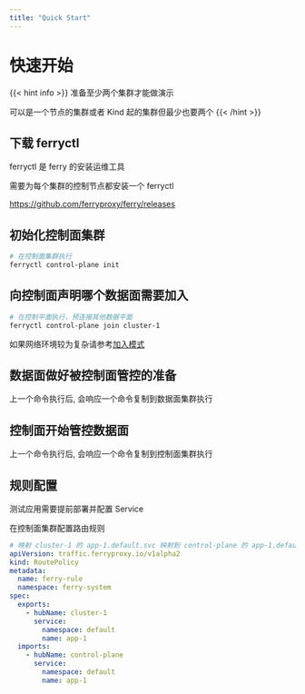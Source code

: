 ```yaml
---
title: "Quick Start"
---
```


# 快速开始
{{< hint info >}}
准备至少两个集群才能做演示

可以是一个节点的集群或者 Kind 起的集群但最少也要两个
{{< /hint >}}

## 下载 ferryctl

ferryctl 是 ferry 的安装运维工具

需要为每个集群的控制节点都安装一个 ferryctl

https://github.com/ferryproxy/ferry/releases

## 初始化控制面集群

``` bash
# 在控制面集群执行
ferryctl control-plane init
```

## 向控制面声明哪个数据面需要加入

``` bash
# 在控制平面执行，预连接其他数据平面
ferryctl control-plane join cluster-1
```

如果网络环境较为复杂请参考[加入模式](../join-mode)

## 数据面做好被控制面管控的准备

上一个命令执行后, 会响应一个命令复制到数据面集群执行

## 控制面开始管控数据面

上一个命令执行后, 会响应一个命令复制到控制面集群执行

## 规则配置

测试应用需要提前部署并配置 Service

在控制面集群配置路由规则

``` yaml
# 映射 cluster-1 的 app-1.default.svc 映射到 control-plane 的 app-1.default.svc
apiVersion: traffic.ferryproxy.io/v1alpha2
kind: RoutePolicy
metadata:
  name: ferry-rule
  namespace: ferry-system
spec:
  exports:
    - hubName: cluster-1
      service:
        namespace: default
        name: app-1
  imports:
    - hubName: control-plane
      service:
        namespace: default
        name: app-1
```

